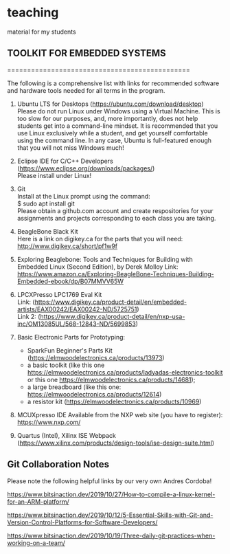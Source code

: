 # teaching
material for my students

## TOOLKIT FOR EMBEDDED SYSTEMS
==============================================

The following is a comprehensive list with links for recommended software and hardware tools needed for all terms in the program.

1) Ubuntu LTS for Desktops (https://ubuntu.com/download/desktop) <br>
    Please do not run Linux under Windows using a Virtual Machine. This is too slow for our purposes, and, more importantly, does not help students get into a command-line  mindset. It is recommended that you use Linux exclusively while a student, and get yourself comfortable using the command line. In any case, Ubuntu is full-featured enough that you will not miss Windows much!
    
2) Eclipse IDE for C/C++ Developers (https://www.eclipse.org/downloads/packages/) <br>
    Please install under Linux!
    
3) Git <br>
    Install at the Linux prompt using the command: <br>
        $ sudo apt install git <br>
    Please obtain a github.com account and create respositories for your assignments and projects corresponding to each class you are taking.
    
4) BeagleBone Black Kit <br>
    Here is a link on digikey.ca for the parts that you will need: http://www.digikey.ca/short/pf1w9f
    
5) Exploring Beaglebone: Tools and Techniques for Building with Embedded Linux (Second Edition), by Derek Molloy
    Link: https://www.amazon.ca/Exploring-BeagleBone-Techniques-Building-Embedded-ebook/dp/B07MMVV65W
    
6) LPCXPresso LPC1769 Eval Kit <br>
    Link: (https://www.digikey.ca/product-detail/en/embedded-artists/EAX00242/EAX00242-ND/5725751) <br>
    Link 2: (https://www.digikey.ca/product-detail/en/nxp-usa-inc/OM13085UL/568-12843-ND/5699853)

7) Basic Electronic Parts for Prototyping:
    - SparkFun Beginner's Parts Kit (https://elmwoodelectronics.ca/products/13973)
    - a basic toolkit (like this one https://elmwoodelectronics.ca/products/ladyadas-electronics-toolkit or this one https://elmwoodelectronics.ca/products/14681);
    - a large breadboard (like this one: https://elmwoodelectronics.ca/products/12614)
    - a resistor kit (https://elmwoodelectronics.ca/products/10969)
    
8) MCUXpresso IDE 
    Available from the NXP web site (you have to register): https://www.nxp.com/
    
9) Quartus (Intel), Xilinx ISE Webpack (https://www.xilinx.com/products/design-tools/ise-design-suite.html)

## Git Collaboration Notes
Please note the following helpful links by our very own Andres Cordoba!

https://www.bitsinaction.dev/2019/10/27/How-to-compile-a-linux-kernel-for-an-ARM-platform/

https://www.bitsinaction.dev/2019/10/12/5-Essential-Skills-with-Git-and-Version-Control-Platforms-for-Software-Developers/

https://www.bitsinaction.dev/2019/10/19/Three-daily-git-practices-when-working-on-a-team/


